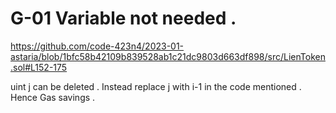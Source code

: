 # G-01 Variable  not needed . 

https://github.com/code-423n4/2023-01-astaria/blob/1bfc58b42109b839528ab1c21dc9803d663df898/src/LienToken.sol#L152-175

uint j can be deleted . Instead replace j with i-1  in the code mentioned .  Hence Gas savings .
